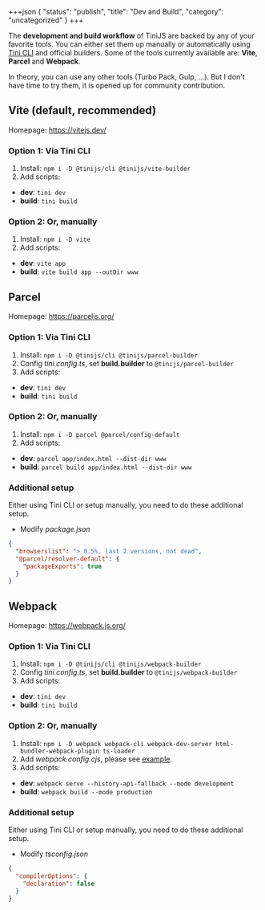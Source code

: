 +++json
{
  "status": "publish",
  "title": "Dev and Build",
  "category": "uncategorized"
}
+++

The **development and build workflow** of TiniJS are backed by any of your favorite tools. You can either set them up manually or automatically using [Tini CLI](https://tinijs.dev/cli) and official builders. Some of the tools currently available are: **Vite**, **Parcel** and **Webpack**.

In theory, you can use any other tools (Turbo Pack, Gulp, ...). But I don't have time to try them, it is opened up for community contribution.

## Vite (default, recommended)

Homepage: <https://vitejs.dev/>

### Option 1: Via Tini CLI

1. Install: `npm i -D @tinijs/cli @tinijs/vite-builder`
2. Add scripts:
  - **dev**: `tini dev`
  - **build**: `tini build`

### Option 2: Or, manually

1. Install: `npm i -D vite`
2. Add scripts:
  - **dev**: `vite app`
  - **build**: `vite build app --outDir www`

## Parcel

Homepage: <https://parceljs.org/>

### Option 1: Via Tini CLI

1. Install: `npm i -D @tinijs/cli @tinijs/parcel-builder`
2. Config _tini.config.ts_, set **build.builder** to `@tinijs/parcel-builder`
3. Add scripts:
  - **dev**: `tini dev`
  - **build**: `tini build`

### Option 2: Or, manually

1. Install: `npm i -D parcel @parcel/config-default`
2. Add scripts:
  - **dev**: `parcel app/index.html --dist-dir www`
  - **build**: `parcel build app/index.html --dist-dir www`

### Additional setup

Either using Tini CLI or setup manually, you need to do these additional setup.

- Modify _package.json_
```json
{
  "browserslist": "> 0.5%, last 2 versions, not dead",
  "@parcel/resolver-default": {
    "packageExports": true
  }
}
```

## Webpack

Homepage: <https://webpack.js.org/>

### Option 1: Via Tini CLI

1. Install: `npm i -D @tinijs/cli @tinijs/webpack-builder`
2. Config _tini.config.ts_, set **build.builder** to `@tinijs/webpack-builder`
3. Add scripts:
  - **dev**: `tini dev`
  - **build**: `tini build`

### Option 2: Or, manually

1. Install: `npm i -D webpack webpack-cli webpack-dev-server html-bundler-webpack-plugin ts-loader`
2. Add _webpack.config.cjs_, please see [example](https://github.com/tinijs/tinijs/blob/main/packages/webpack-builder/webpack.config.cjs).
3. Add scripts:
  - **dev**: `webpack serve --history-api-fallback --mode development`
  - **build**: `webpack build --mode production`

### Additional setup

Either using Tini CLI or setup manually, you need to do these additional setup.

- Modify _tsconfig.json_
```json
{
  "compilerOptions": {
    "declaration": false
  }
}
```
